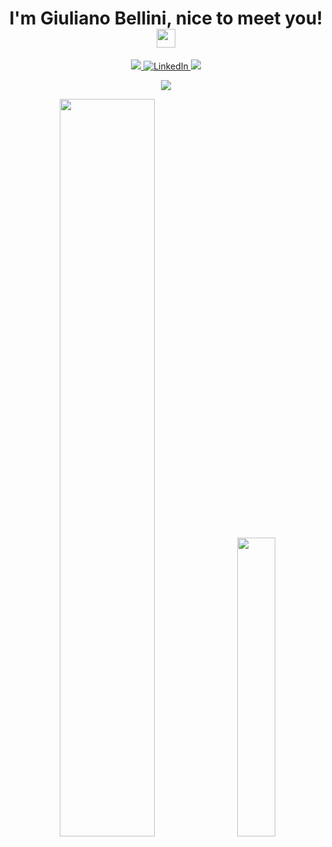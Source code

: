 <h1 align="center"> I'm Giuliano Bellini, nice to meet you! <img src = "https://raw.githubusercontent.com/MartinHeinz/MartinHeinz/master/wave.gif" width = 30px> </h1>

<p align="center">
  <a href="mailto:gyulyvgc99@gmail.com?subject=Feedback%20From%20Github&body=Hello," target="_blank">
    <img src="https://img.shields.io/badge/Gmail-D14836?style=for-the-badge&logo=gmail&logoColor=white"/>
  </a>
  <a href="https://www.linkedin.com/in/giuliano-bellini-b01286216/" target="_blank">
    <img alt="LinkedIn" src="https://img.shields.io/badge/LinkedIn-0077B5?style=for-the-badge&logo=linkedin&logoColor=white">
  </a>  
  <a href="https://twitter.com/GyulyVGC" target="_blank">
      <img src="https://img.shields.io/badge/Twitter-1DA1F2.svg?style=for-the-badge&logo=twitter&logoColor=white"/>
  </a>
</p>

<p align="center">
<img src="https://readme-typing-svg.herokuapp.com?lines=Computer+Science+student+from+Italy;Tech+enthusiast;Sleep,+Code,+Hike,+Eat,+Repeat;&center=true&width=500&height=25">
</p>

<p align="center">
<img width="55%" src="https://github-readme-stats.vercel.app/api?username=GyulyVGC&show_icons=true&theme=tokyonight&hide=prs,issues,contribs"/>
&nbsp;
<img width="35%" src="https://github-readme-stats.vercel.app/api/top-langs/?username=GyulyVGC&layout=compact&theme=tokyonight"/>
</p>
  
<!--
**GyulyVGC/GyulyVGC** is a ✨ _special_ ✨ repository because its `README.md` (this file) appears on your GitHub profile.

Here are some ideas to get you started:

- 🔭 I’m currently working on ...
- 🌱 I’m currently learning ...
- 👯 I’m looking to collaborate on ...
- 🤔 I’m looking for help with ...
- 💬 Ask me about ...
- 📫 How to reach me: ...
- 😄 Pronouns: ...
- ⚡ Fun fact: ...
-->
